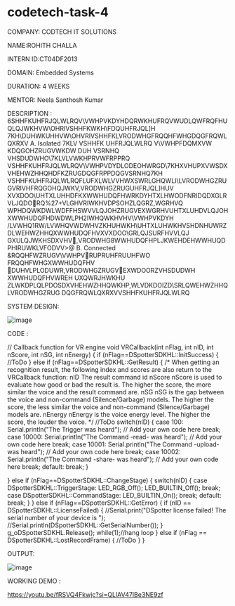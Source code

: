 # codetech-task-4

COMPANY: CODTECH IT SOLUTIONS

NAME:ROHITH CHALLA

INTERN ID:CT04DF2013

DOMAIN: Embedded Systems

DURATION: 4 WEEKS

MENTOR: Neela Santhosh Kumar

DESCRIPTION : 6SHHFKUHFRJQLWLRQV\VWHPVKDYHDQRWKHUFRQVWUDLQWFRQFHUQLQJWKHVW\OHRIVSHHFKWKH\FDQUHFRJQL]H
7KH\DUHWKUHHVW\OHVRIVSHHFKLVRODWHGFRQQHFWHGDQGFRQWLQXRXV
A. Isolated
7KLV VSHHFK UHFRJQLWLRQ V\VWHPFDQMXVW KDQGOHZRUGVWKDW DUH VSRNHQ VHSDUDWHO\7KLVLVWKHPRVWFRPPRQ
VSHHFKUHFRJQLWLRQV\VWHPVDYDLODEOHWRGD\7KHXVHUPXVWSDXVHEHWZHHQHDFKZRUGDQGFRPPDQGVSRNHQ7KH
VSHHFKUHFRJQLWLRQFLUFXLWLVVHWXSWRLGHQWLI\LVRODWHGZRUGVRIVHFRQGOHQJWKV,VRODWHGZRUGUHFRJQL]HUV
XVXDOO\UHTXLUHHDFKXWWHUDQFHWRKDYHTXLHWODFNRIDQDXGLRVLJQDORQ%27+VLGHVRIWKHVDPSOHZLQGRZ,WGRHVQ
WPHDQWKDWLWDFFHSWVVLQJOHZRUGVEXWGRHVUHTXLUHDVLQJOHXWWHUDQFHDWDWLPH2IWHQWKHVHV\VWHPVKDYH
/LVWHQ1RW/LVWHQVWDWHVZKHUHWKH\UHTXLUHWKHVSHDNHUWRZDLWEHWZHHQXWWHUDQFHVXVXDOO\GRLQJSURFHVVLQJ
GXULQJWKHSDXVHV,VRODWHG8WWHUDQFHPLJKWEHDEHWWHUQDPHIRUWKLVFODVV>@
B. Connected
&RQQHFWZRUGV\VWHPVRUPRUHFRUUHFWO\
FRQQHFWHGXWWHUDQFHV
DUHVLPLODUWR,VRODWHGZRUGVEXWDOORZVHSDUDWH
XWWHUDQFHVWREH
UXQWRJHWKHU
ZLWKDPLQLPDOSDXVHEHWZHHQWKHP,WLVDKDOIZD\SRLQWEHWZHHQLVRODWHGZRUG
DQGFRQWLQXRXVVSHHFKUHFRJQLWLRQ

SYSTEM DESIGN:

![image](https://github.com/user-attachments/assets/2477a7e1-633b-4cdb-8ba8-25cff7426b38)

CODE :

// Callback function for VR engine void VRCallback(int nFlag, int nID, int nScore, int nSG, int nEnergy) { if (nFlag==DSpotterSDKHL::InitSuccess) { //ToDo } else if (nFlag==DSpotterSDKHL::GetResult) { /* When getting an recognition result, the following index and scores are also return to the VRCallback function: nID The result command id nScore nScore is used to evaluate how good or bad the result is. The higher the score, the more similar the voice and the result command are. nSG nSG is the gap between the voice and non-command (Silence/Garbage) models. The higher the score, the less similar the voice and non-command (Silence/Garbage) models are. nEnergy nEnergy is the voice energy level. The higher the score, the louder the voice. */ //ToDo switch(nID) { case 100: Serial.println("The Trigger was heard"); // Add your own code here break; case 10000: Serial.println("The Command -read- was heard"); // Add your own code here break; case 10001: Serial.println("The Command -upload- was heard"); // Add your own code here break; case 10002: Serial.println("The Command -share- was heard"); // Add your own code here break; default: break; }

} else if (nFlag==DSpotterSDKHL::ChangeStage) { switch(nID) { case DSpotterSDKHL::TriggerStage: LED_RGB_Off(); LED_BUILTIN_Off(); break; case DSpotterSDKHL::CommandStage: LED_BUILTIN_On(); break; default: break; } } else if (nFlag==DSpotterSDKHL::GetError) { if (nID == DSpotterSDKHL::LicenseFailed) { //Serial.print("DSpotter license failed! The serial number of your device is "); //Serial.println(DSpotterSDKHL::GetSerialNumber()); } g_oDSpotterSDKHL.Release(); while(1);//hang loop } else if (nFlag == DSpotterSDKHL::LostRecordFrame) { //ToDo } }

OUTPUT:

![image](https://github.com/user-attachments/assets/123a9dce-c5e3-409a-ba9c-9f2184305a57)

WORKING DEMO :

https://youtu.be/fRSVQ4Fkwjc?si=QLlAV47lBe3NE9zf

